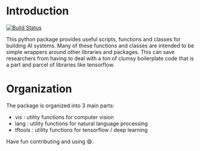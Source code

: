 # Introduction
[![Build Status](https://travis-ci.org/aiUIUC/pyAIUtils.svg?branch=master)](https://travis-ci.org/aiUIUC/pyAIUtils)

This python package provides useful scripts, functions and classes for building AI systems. Many of these functions and classes are intended to be simple wrappers around other libraries and packages. This can save researchers from having to deal with a ton of clumsy boilerplate code that is a part and parcel of libraries like tensorflow. 

# Organization
The package is organized into 3 main parts:
- vis : utility functions for computer vision 
- lang : utility functions for natural language processing 
- tftools : utility functions for tensorflow / deep learning


Have fun contributing and using :smile:.
